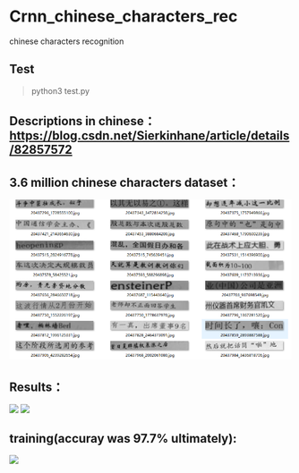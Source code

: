 # Crnn_chinese_characters_rec
chinese characters recognition

## Test
> python3 test.py

## Descriptions in chinese：https://blog.csdn.net/Sierkinhane/article/details/82857572

## 3.6 million chinese characters dataset：
![](https://github.com/Sierkinhane/LearningRecords/blob/master/chinese_char.png)

## Results：
![](https://github.com/Sierkinhane/crnn_chinese_characters_rec/blob/master/test_images/1.png)
![](https://github.com/Sierkinhane/crnn_chinese_characters_rec/blob/master/test_images/2.png)

## training(accuray was 97.7% ultimately):
![](https://github.com/Sierkinhane/crnn_chinese_characters_rec/blob/master/test_images/3.png)

